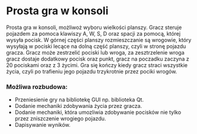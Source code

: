 # **Prosta gra w konsoli**
Prosta gra w konsoli, możliwoż wyboru wielkości planszy. Gracz steruje pojazdem za pomoca klawiszy A, W, S, D oraz spacji za pomocą, której wysyła pocisk.
W górnej części planszy rozmieszczanie są wrogowie, który wysyłają w pociski lecące na dolną część planszy, czyli w stronę pojazdu gracza. 
Gracz może zestrzelić pociski lub wroga, za zesztrzelenie wroga gracz dostaje dodatkowy pocisk oraz punkt, gracz na poczadku zaczyna z 20 pociskami oraz z 3 życimi.
Gra się kończy kiedy gracz straci wszystkie życia, czyli po trafieniu jego pojazdu trzykrotnie przez pociki wrogów.

 ### **Możliwa rozbudowa:**
- Przeniesienie gry na bibliotekę GUI np. biblioteka Qt.
- Dodanie mechaniki zdobywania życia przez gracza.
- Dodanie mechaniki, która umozliwia zdobywanie pocisków nie tylko przez zniszczenie wrogiego pojazdu.
- Dapisywanie wyników.
